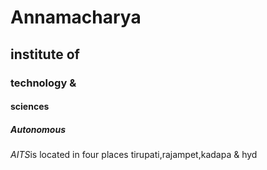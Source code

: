 # Annamacharya 
## institute of
### technology &
#### sciences 
##### Autonomous

*AITS*is located in four places tirupati,rajampet,kadapa & hyd
